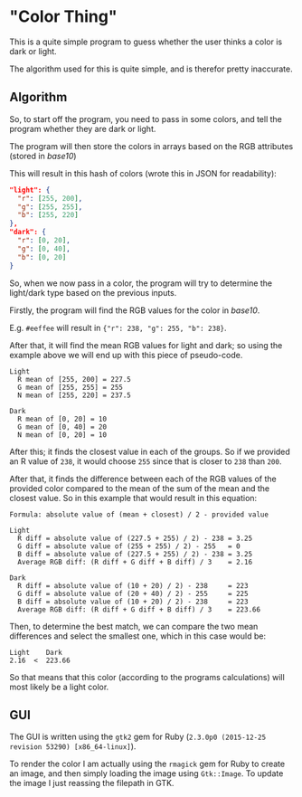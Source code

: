 # "Color Thing"

This is a quite simple program to guess whether the user thinks a color is dark or light.

The algorithm used for this is quite simple, and is therefor pretty inaccurate.

## Algorithm

So, to start off the program, you need to pass in some colors, and tell the program whether they are dark or light.

The program will then store the colors in arrays based on the RGB attributes (stored in _base10_)

This will result in this hash of colors (wrote this in JSON for readability):

```json
"light": {
  "r": [255, 200],
  "g": [255, 255],
  "b": [255, 220]
},
"dark": {
  "r": [0, 20],
  "g": [0, 40],
  "b": [0, 20]
}
```
So, when we now pass in a color, the program will try to determine the light/dark type based on the previous inputs.

Firstly, the program will find the RGB values for the color in _base10_.

E.g. `#eeffee` will result in `{"r": 238, "g": 255, "b": 238}`.

After that, it will find the mean RGB values for light and dark; so using the example above we will end up with this piece of pseudo-code.

```
Light
  R mean of [255, 200] = 227.5
  G mean of [255, 255] = 255
  N mean of [255, 220] = 237.5

Dark
  R mean of [0, 20] = 10
  G mean of [0, 40] = 20
  N mean of [0, 20] = 10
```

After this; it finds the closest value in each of the groups. So if we provided an R value of `238`, it would choose `255` since that is closer to `238` than `200`.

After that, it finds the difference between each of the RGB values of the provided color compared to the mean of the sum of the mean and the closest value. So in this example that would result in this equation:

```
Formula: absolute value of (mean + closest) / 2 - provided value

Light
  R diff = absolute value of (227.5 + 255) / 2) - 238 = 3.25
  G diff = absolute value of (255 + 255) / 2) - 255   = 0
  B diff = absolute value of (227.5 + 255) / 2) - 238 = 3.25
  Average RGB diff: (R diff + G diff + B diff) / 3    = 2.16

Dark
  R diff = absolute value of (10 + 20) / 2) - 238     = 223
  G diff = absolute value of (20 + 40) / 2) - 255     = 225
  B diff = absolute value of (10 + 20) / 2) - 238     = 223
  Average RGB diff: (R diff + G diff + B diff) / 3    = 223.66
```

Then, to determine the best match, we can compare the two mean differences and select the smallest one, which in this case would be:

```
Light    Dark
2.16  <  223.66
```

So that means that this color (according to the programs calculations) will most likely be a light color.

## GUI

The GUI is written using the `gtk2` gem for Ruby (`2.3.0p0 (2015-12-25 revision 53290) [x86_64-linux]`).

To render the color I am actually using the `rmagick` gem for Ruby to create an image, and then simply loading the image using `Gtk::Image`. To update the image I just reassing the filepath in GTK.
